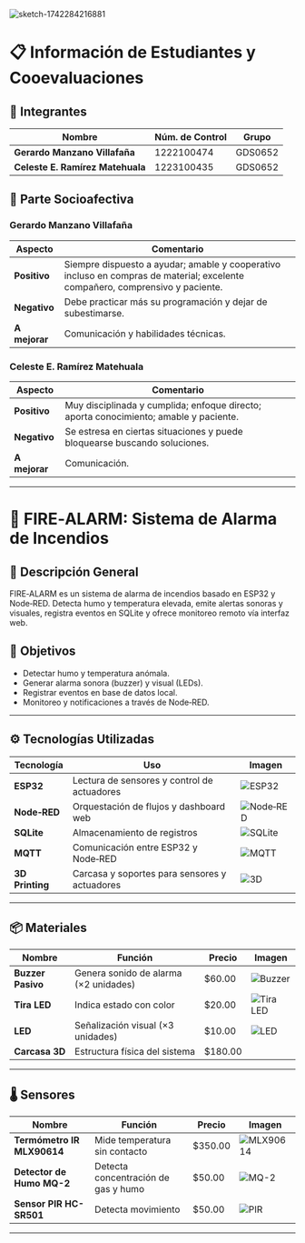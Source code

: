 
![sketch-1742284216881](https://github.com/user-attachments/assets/d89cfb6f-bccc-457d-9c45-467bbb633261)
# 📋 Información de Estudiantes y Cooevaluaciones

## 👥 Integrantes

| Nombre                              | Núm. de Control | Grupo   |
|-------------------------------------|-----------------|---------|
| **Gerardo Manzano Villafaña**       | 1222100474      | GDS0652 |
| **Celeste E. Ramírez Matehuala**    | 1223100435      | GDS0652 |

## 💬 Parte Socioafectiva

### Gerardo Manzano Villafaña

| Aspecto       | Comentario                                                                                                                                       |
|---------------|--------------------------------------------------------------------------------------------------------------------------------------------------|
| **Positivo**  | Siempre dispuesto a ayudar; amable y cooperativo incluso en compras de material; excelente compañero, comprensivo y paciente.                     |
| **Negativo**  | Debe practicar más su programación y dejar de subestimarse.                                                                                      |
| **A mejorar** | Comunicación y habilidades técnicas.                                                                                                            |

### Celeste E. Ramírez Matehuala

| Aspecto       | Comentario                                                                                                                                       |
|---------------|--------------------------------------------------------------------------------------------------------------------------------------------------|
| **Positivo**  | Muy disciplinada y cumplida; enfoque directo; aporta conocimiento; amable y paciente.                                                           |
| **Negativo**  | Se estresa en ciertas situaciones y puede bloquearse buscando soluciones.                                                                       |
| **A mejorar** | Comunicación.                                                                                                                                    |

---

# 🚒 FIRE‑ALARM: Sistema de Alarma de Incendios

## 📖 Descripción General
FIRE‑ALARM es un sistema de alarma de incendios basado en ESP32 y Node‑RED. Detecta humo y temperatura elevada, emite alertas sonoras y visuales, registra eventos en SQLite y ofrece monitoreo remoto vía interfaz web.

## 🎯 Objetivos
- Detectar humo y temperatura anómala.  
- Generar alarma sonora (buzzer) y visual (LEDs).  
- Registrar eventos en base de datos local.  
- Monitoreo y notificaciones a través de Node‑RED.

---

## ⚙️ Tecnologías Utilizadas

| Tecnología     | Uso                                       | Imagen                                                         |
|----------------|-------------------------------------------|----------------------------------------------------------------|
| **ESP32**      | Lectura de sensores y control de actuadores | ![ESP32](https://github.com/user-attachments/assets/9d24e5f8-f32d-4ce6-82b6-b8c6cbef06ea) |
| **Node‑RED**   | Orquestación de flujos y dashboard web    | ![Node‑RED](https://github.com/user-attachments/assets/2325d672-f5dc-4d93-b74a-073e0d5135c4) |
| **SQLite**     | Almacenamiento de registros               | ![SQLite](https://github.com/user-attachments/assets/0394a3c9-e3cf-49a1-bf13-f1cbefddf59d)   |
| **MQTT**       | Comunicación entre ESP32 y Node‑RED       | ![MQTT](https://github.com/user-attachments/assets/7fad99c4-ef89-4028-92c0-ff252085b273)    |
| **3D Printing**| Carcasa y soportes para sensores y actuadores | ![3D](https://github.com/user-attachments/assets/cfe79854-92ac-4927-9fae-e7fef90d7944)     |

---

## 📦 Materiales

| Nombre            | Función                                          | Precio   | Imagen                                                        |
|-------------------|--------------------------------------------------|----------|---------------------------------------------------------------|
| **Buzzer Pasivo** | Genera sonido de alarma (×2 unidades)            | \$60.00  | ![Buzzer](https://github.com/user-attachments/assets/a5794c70-3558-4381-9c8e-f1f7f7208288) |
| **Tira LED**      | Indica estado con color                          | \$20.00  | ![Tira LED](https://github.com/user-attachments/assets/f4dc5553-1a82-49e0-9a13-11296590232d) |
| **LED**           | Señalización visual (×3 unidades)                | \$10.00  | ![LED](https://github.com/user-attachments/assets/517844dc-1c3c-4004-a811-e6621f91916d)    |
| **Carcasa 3D**    | Estructura física del sistema                    | \$180.00 |                                                               |

---

## 🌡️ Sensores

| Nombre                                          | Función                                                       | Precio   | Imagen                                                        |
|-------------------------------------------------|---------------------------------------------------------------|----------|---------------------------------------------------------------|
| **Termómetro IR MLX90614**                     | Mide temperatura sin contacto                                | \$350.00 | ![MLX90614](https://github.com/user-attachments/assets/ee0894b2-f692-44b0-a09a-756c06af1f28) |
| **Detector de Humo MQ-2**                       | Detecta concentración de gas y humo                           | \$50.00  | ![MQ-2](https://github.com/user-attachments/assets/e3583f5a-6d15-42b0-abfd-6d0f22655b1a)    |
| **Sensor PIR HC-SR501**                         | Detecta movimiento                                            | \$50.00  | ![PIR](https://github.com/user-attachments/assets/d732be06-a304-4d6b-98ee-f2cd6874ce01)     |

---
